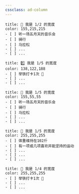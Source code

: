 ```yaml
---
cssclass: ad-column
---
```


<p></p>

```ad-col2-left
title: 💖 我是 1/2 的宽度
color: 155,215,215
- [ ] 听一场五月天的音乐会
- [ ] 骑行
- [ ] 马拉松
- [ ] ...
- [ ] ...

```

```ad-col5-right
title: 1️⃣ 我是 1/5 的宽度
color: 138,122,188
- [ ] 举铁打卡1次 💪 
- [ ] ...
- [ ] ...

```

<p></p>

```ad-col5-left
title: 💖 我是 1/5 的宽度
color: 155,55,55
- [ ] 听一场五月天的音乐会
- [ ] 骑行
- [ ] 马拉松
- [ ] ...
- [ ] ...
```

```ad-col5-left
title: 💖 我是 1/5 的宽度
color: 255,255,255
- [ ] 体重维持在102斤
- [ ] 有一项或几项喜欢并能坚持的运动
- [ ] ...
- [ ] ...
- [ ] ...
```

```ad-col4-right
title: 💖 我是 1/4 的宽度
color: 255,255,255
- [ ] 举铁打卡1次 💪 
- [ ] ...
- [ ] ...
```
